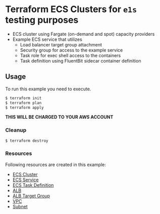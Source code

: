 # Terraform ECS Clusters for `e1s` testing purposes

- ECS cluster using Fargate (on-demand and spot) capacity providers
- Example ECS service that utilizes
  - Load balancer target group attachment
  - Security group for access to the example service
  - Task role for exec shell access to the containers
  - Task definition using FluentBit sidecar container definition

## Usage

To run this example you need to execute.

```bash
$ terraform init
$ terraform plan
$ terraform apply
```

__THIS WILL BE CHARGED TO YOUR AWS ACCOUNT__

### Cleanup

```bash
$ terraform destroy
```

### Resources

Following resources are created in this example:

- [ECS Cluster](https://registry.terraform.io/providers/hashicorp/aws/latest/docs/resources/ecs_cluster)
- [ECS Service](https://registry.terraform.io/providers/hashicorp/aws/latest/docs/resources/ecs_service)
- [ECS Task Definition](https://registry.terraform.io/providers/hashicorp/aws/latest/docs/resources/ecs_task_definition)
- [ALB](https://registry.terraform.io/providers/hashicorp/aws/latest/docs/resources/lb)
- [ALB Target Group](https://registry.terraform.io/providers/hashicorp/aws/latest/docs/resources/lb_target_group)
- [VPC](https://registry.terraform.io/providers/hashicorp/aws/latest/docs/resources/vpc)
- [Subnet](https://registry.terraform.io/providers/hashicorp/aws/latest/docs/resources/subnet)